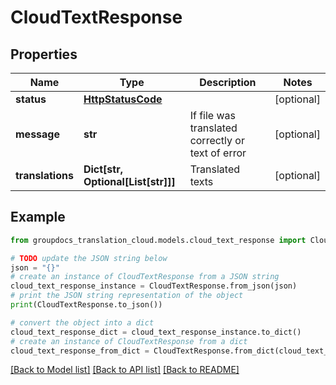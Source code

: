 # CloudTextResponse


## Properties

Name | Type | Description | Notes
------------ | ------------- | ------------- | -------------
**status** | [**HttpStatusCode**](HttpStatusCode.md) |  | [optional] 
**message** | **str** | If file was translated correctly or text of error | [optional] 
**translations** | **Dict[str, Optional[List[str]]]** | Translated texts | [optional] 

## Example

```python
from groupdocs_translation_cloud.models.cloud_text_response import CloudTextResponse

# TODO update the JSON string below
json = "{}"
# create an instance of CloudTextResponse from a JSON string
cloud_text_response_instance = CloudTextResponse.from_json(json)
# print the JSON string representation of the object
print(CloudTextResponse.to_json())

# convert the object into a dict
cloud_text_response_dict = cloud_text_response_instance.to_dict()
# create an instance of CloudTextResponse from a dict
cloud_text_response_from_dict = CloudTextResponse.from_dict(cloud_text_response_dict)
```
[[Back to Model list]](../README.md#documentation-for-models) [[Back to API list]](../README.md#documentation-for-api-endpoints) [[Back to README]](../README.md)


